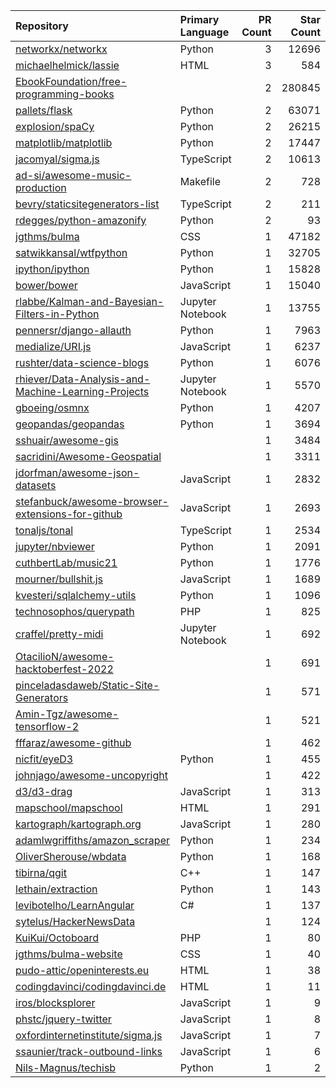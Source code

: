 | Repository | Primary Language | PR Count | Star Count |
| :-- | :-- | --: | --: |
| [networkx/networkx](https://github.com/networkx/networkx) | Python | 3 | 12696 |
| [michaelhelmick/lassie](https://github.com/michaelhelmick/lassie) | HTML | 3 | 584 |
| [EbookFoundation/free-programming-books](https://github.com/EbookFoundation/free-programming-books) |  | 2 | 280845 |
| [pallets/flask](https://github.com/pallets/flask) | Python | 2 | 63071 |
| [explosion/spaCy](https://github.com/explosion/spaCy) | Python | 2 | 26215 |
| [matplotlib/matplotlib](https://github.com/matplotlib/matplotlib) | Python | 2 | 17447 |
| [jacomyal/sigma.js](https://github.com/jacomyal/sigma.js) | TypeScript | 2 | 10613 |
| [ad-si/awesome-music-production](https://github.com/ad-si/awesome-music-production) | Makefile | 2 | 728 |
| [bevry/staticsitegenerators-list](https://github.com/bevry/staticsitegenerators-list) | TypeScript | 2 | 211 |
| [rdegges/python-amazonify](https://github.com/rdegges/python-amazonify) | Python | 2 | 93 |
| [jgthms/bulma](https://github.com/jgthms/bulma) | CSS | 1 | 47182 |
| [satwikkansal/wtfpython](https://github.com/satwikkansal/wtfpython) | Python | 1 | 32705 |
| [ipython/ipython](https://github.com/ipython/ipython) | Python | 1 | 15828 |
| [bower/bower](https://github.com/bower/bower) | JavaScript | 1 | 15040 |
| [rlabbe/Kalman-and-Bayesian-Filters-in-Python](https://github.com/rlabbe/Kalman-and-Bayesian-Filters-in-Python) | Jupyter Notebook | 1 | 13755 |
| [pennersr/django-allauth](https://github.com/pennersr/django-allauth) | Python | 1 | 7963 |
| [medialize/URI.js](https://github.com/medialize/URI.js) | JavaScript | 1 | 6237 |
| [rushter/data-science-blogs](https://github.com/rushter/data-science-blogs) | Python | 1 | 6076 |
| [rhiever/Data-Analysis-and-Machine-Learning-Projects](https://github.com/rhiever/Data-Analysis-and-Machine-Learning-Projects) | Jupyter Notebook | 1 | 5570 |
| [gboeing/osmnx](https://github.com/gboeing/osmnx) | Python | 1 | 4207 |
| [geopandas/geopandas](https://github.com/geopandas/geopandas) | Python | 1 | 3694 |
| [sshuair/awesome-gis](https://github.com/sshuair/awesome-gis) |  | 1 | 3484 |
| [sacridini/Awesome-Geospatial](https://github.com/sacridini/Awesome-Geospatial) |  | 1 | 3311 |
| [jdorfman/awesome-json-datasets](https://github.com/jdorfman/awesome-json-datasets) | JavaScript | 1 | 2832 |
| [stefanbuck/awesome-browser-extensions-for-github](https://github.com/stefanbuck/awesome-browser-extensions-for-github) | JavaScript | 1 | 2693 |
| [tonaljs/tonal](https://github.com/tonaljs/tonal) | TypeScript | 1 | 2534 |
| [jupyter/nbviewer](https://github.com/jupyter/nbviewer) | Python | 1 | 2091 |
| [cuthbertLab/music21](https://github.com/cuthbertLab/music21) | Python | 1 | 1776 |
| [mourner/bullshit.js](https://github.com/mourner/bullshit.js) | JavaScript | 1 | 1689 |
| [kvesteri/sqlalchemy-utils](https://github.com/kvesteri/sqlalchemy-utils) | Python | 1 | 1096 |
| [technosophos/querypath](https://github.com/technosophos/querypath) | PHP | 1 | 825 |
| [craffel/pretty-midi](https://github.com/craffel/pretty-midi) | Jupyter Notebook | 1 | 692 |
| [OtacilioN/awesome-hacktoberfest-2022](https://github.com/OtacilioN/awesome-hacktoberfest-2022) |  | 1 | 691 |
| [pinceladasdaweb/Static-Site-Generators](https://github.com/pinceladasdaweb/Static-Site-Generators) |  | 1 | 571 |
| [Amin-Tgz/awesome-tensorflow-2](https://github.com/Amin-Tgz/awesome-tensorflow-2) |  | 1 | 521 |
| [fffaraz/awesome-github](https://github.com/fffaraz/awesome-github) |  | 1 | 462 |
| [nicfit/eyeD3](https://github.com/nicfit/eyeD3) | Python | 1 | 455 |
| [johnjago/awesome-uncopyright](https://github.com/johnjago/awesome-uncopyright) |  | 1 | 422 |
| [d3/d3-drag](https://github.com/d3/d3-drag) | JavaScript | 1 | 313 |
| [mapschool/mapschool](https://github.com/mapschool/mapschool) | HTML | 1 | 291 |
| [kartograph/kartograph.org](https://github.com/kartograph/kartograph.org) | JavaScript | 1 | 280 |
| [adamlwgriffiths/amazon_scraper](https://github.com/adamlwgriffiths/amazon_scraper) | Python | 1 | 234 |
| [OliverSherouse/wbdata](https://github.com/OliverSherouse/wbdata) | Python | 1 | 168 |
| [tibirna/qgit](https://github.com/tibirna/qgit) | C++ | 1 | 147 |
| [lethain/extraction](https://github.com/lethain/extraction) | Python | 1 | 143 |
| [levibotelho/LearnAngular](https://github.com/levibotelho/LearnAngular) | C# | 1 | 137 |
| [sytelus/HackerNewsData](https://github.com/sytelus/HackerNewsData) |  | 1 | 124 |
| [KuiKui/Octoboard](https://github.com/KuiKui/Octoboard) | PHP | 1 | 80 |
| [jgthms/bulma-website](https://github.com/jgthms/bulma-website) | CSS | 1 | 40 |
| [pudo-attic/openinterests.eu](https://github.com/pudo-attic/openinterests.eu) | HTML | 1 | 38 |
| [codingdavinci/codingdavinci.de](https://github.com/codingdavinci/codingdavinci.de) | HTML | 1 | 11 |
| [iros/blocksplorer](https://github.com/iros/blocksplorer) | JavaScript | 1 | 9 |
| [phstc/jquery-twitter](https://github.com/phstc/jquery-twitter) | JavaScript | 1 | 8 |
| [oxfordinternetinstitute/sigma.js](https://github.com/oxfordinternetinstitute/sigma.js) | JavaScript | 1 | 7 |
| [ssaunier/track-outbound-links](https://github.com/ssaunier/track-outbound-links) | JavaScript | 1 | 6 |
| [Nils-Magnus/techisb](https://github.com/Nils-Magnus/techisb) | Python | 1 | 2 |
